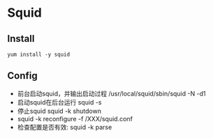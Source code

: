 # Squid
## Install
`yum install -y squid`
## Config
- 前台启动squid，并输出启动过程
    /usr/local/squid/sbin/squid -N -d1
- 启动squid在后台运行
    squid -s
- 停止squid
    squid -k shutdown
- squid -k reconfigure -f /XXX/squid.conf
- 检查配置是否有效: squid -k parse